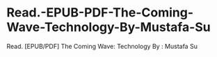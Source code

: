 # Read.-EPUB-PDF-The-Coming-Wave-Technology-By-Mustafa-Su
Read. [EPUB/PDF] The Coming Wave: Technology By : Mustafa Su
